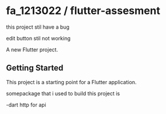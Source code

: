 # fa_1213022 / flutter-assesment
this project stil have a bug

edit button stil not working

A new Flutter project.

## Getting Started

This project is a starting point for a Flutter application.

somepackage that i used to build this project is

-dart http for api




